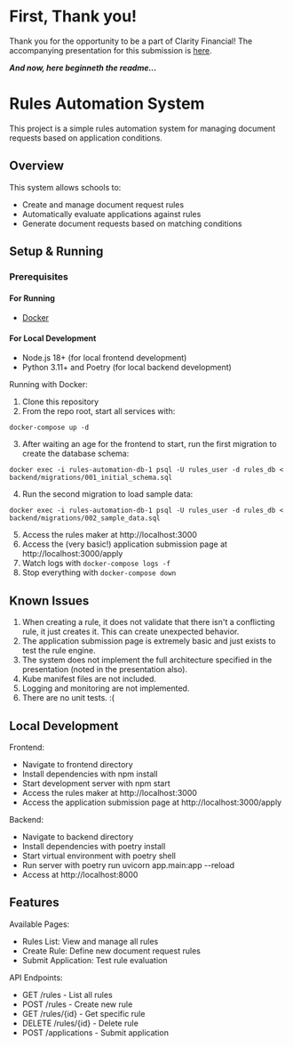 # First, Thank you!
Thank you for the opportunity to be a part of Clarity Financial!  The accompanying presentation for this submission is [here](https://docs.google.com/presentation/d/19xOeXDpxPrlkXCfAEZkP9zr1EjsgKibXvrQOfHBeiZM/edit?usp=sharing).

**_And now, here beginneth the readme..._**

# Rules Automation System

This project is a simple rules automation system for managing document requests based on application conditions.

## Overview

This system allows schools to:
- Create and manage document request rules
- Automatically evaluate applications against rules
- Generate document requests based on matching conditions

## Setup & Running

### Prerequisites 
#### For Running
- [Docker](https://docs.docker.com/get-docker/)
#### For Local Development
- Node.js 18+ (for local frontend development)
- Python 3.11+ and Poetry (for local backend development)

Running with Docker:
1. Clone this repository
2. From the repo root, start all services with: 
```shell
docker-compose up -d
``` 
3. After waiting an age for the frontend to start, run the first migration to create the database schema:    
```shell
docker exec -i rules-automation-db-1 psql -U rules_user -d rules_db < backend/migrations/001_initial_schema.sql
  ```
4. Run the second migration to load sample data:    
```shell
docker exec -i rules-automation-db-1 psql -U rules_user -d rules_db < backend/migrations/002_sample_data.sql
```
5. Access the rules maker at http://localhost:3000
6. Access the (very basic!) application submission page at http://localhost:3000/apply
7. Watch logs with `docker-compose logs -f`
8. Stop everything with `docker-compose down`

## Known Issues
1. When creating a rule, it does not validate that there isn't a conflicting rule, it just creates it.  This can create unexpected behavior.
2. The application submission page is extremely basic and just exists to test the rule engine.
3. The system does not implement the full architecture specified in the presentation (noted in the presentation also). 
4. Kube manifest files are not included.
5. Logging and monitoring are not implemented.
6. There are no unit tests. :( 

## Local Development
Frontend:
- Navigate to frontend directory
- Install dependencies with npm install
- Start development server with npm start
- Access the rules maker at http://localhost:3000
- Access the application submission page at http://localhost:3000/apply

Backend:
- Navigate to backend directory
- Install dependencies with poetry install
- Start virtual environment with poetry shell
- Run server with poetry run uvicorn app.main:app --reload
- Access at http://localhost:8000

## Features

Available Pages:
- Rules List: View and manage all rules
- Create Rule: Define new document request rules
- Submit Application: Test rule evaluation

API Endpoints:
- GET /rules - List all rules
- POST /rules - Create new rule
- GET /rules/{id} - Get specific rule
- DELETE /rules/{id} - Delete rule
- POST /applications - Submit application
